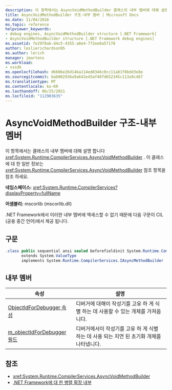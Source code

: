 ```yaml
---
description: 이 항목에서는 AsyncVoidMethodBuilder 클래스의 내부 멤버에 대해 설명 합니다. System.runtime.compilerservices.
title: AsyncVoidMethodBuilder 구조-내부 멤버 | Microsoft Docs
ms.date: 11/04/2016
ms.topic: reference
helpviewer_keywords:
- debug engines, AsyncVoidMethodBuilder structure [.NET Framework]
- AsyncVoidMethodBuilder structure [.NET Framework debug engines]
ms.assetid: fe2970ab-d4c5-4355-a8e4-772ee0a57178
author: leslierichardson95
ms.author: lerich
manager: jmartens
ms.workload:
- vssdk
ms.openlocfilehash: d6606e26d14ba114ed8346c0cc11a81f8bdd3e8e
ms.sourcegitcommit: bab002936a9a642e45af407d652345c113a9c467
ms.translationtype: MT
ms.contentlocale: ko-KR
ms.lasthandoff: 06/25/2021
ms.locfileid: "112903635"
---
```

# <a name="asyncvoidmethodbuilder-structure---internal-members"></a>AsyncVoidMethodBuilder 구조-내부 멤버
이 항목에서는 클래스의 내부 멤버에 대해 설명 합니다 <xref:System.Runtime.CompilerServices.AsyncVoidMethodBuilder> . 이 클래스에 대 한 일반 정보는 <xref:System.Runtime.CompilerServices.AsyncVoidMethodBuilder> 참조 항목을 참조 하세요.

 **네임스페이스:** <xref:System.Runtime.CompilerServices?displayProperty=fullName>

 **어셈블리:** mscorlib (mscorlib.dll)

 .NET Framework에서 이러한 내부 멤버에 액세스할 수 없기 때문에 다음 구문이 CIL (공용 중간 언어)에서 제공 됩니다.

## <a name="syntax"></a>구문

```csharp
.class public sequential ansi sealed beforefieldinit System.Runtime.CompilerServices.AsyncVoidMethodBuilder
       extends System.ValueType
       implements System.Runtime.CompilerServices.IAsyncMethodBuilder
```

## <a name="internal-members"></a>내부 멤버

|속성|설명|
|----------|-----------------|
|[ObjectIdForDebugger 속성](../../extensibility/debugger/asyncvoidmethodbuilder-objectidfordebugger-property.md)|디버거에 대해이 작성기를 고유 하 게 식별 하는 데 사용할 수 있는 개체를 가져옵니다.|
|[m_objectIdForDebugger 필드](../../extensibility/debugger/asyncvoidmethodbuilder-m-objectidfordebugger-field.md)|디버거에서이 작성기를 고유 하 게 식별 하는 데 사용 되는 지연 된 초기화 개체를 나타냅니다.|

## <a name="see-also"></a>참조
- <xref:System.Runtime.CompilerServices.AsyncVoidMethodBuilder>
- [.NET Framework에 대 한 병렬 확장 내부](../../extensibility/debugger/parallel-extension-internals-for-the-dotnet-framework.md)
